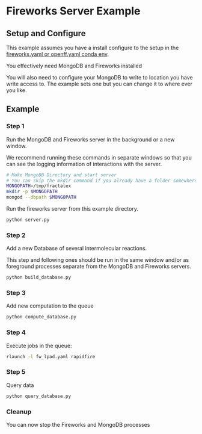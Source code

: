 # Fireworks Server Example

## Setup and Configure

This example assumes you have a install configure to the setup in the
[fireworks.yaml or openff.yaml conda env](../../devtools/conda-envs).

You effectively need MongoDB and Fireworks installed

You will also need to configure your MongoDB to write to location 
you have write access to. The example sets one but you can change 
it to where ever you like.


## Example

### Step 1

Run the MongoDB and Fireworks server in the background or a new window.

We recommend running these commands in separate windows so that you can
see the logging information of interactions with the server.

```bash
# Make MongoDB Directory and start server
# You can skip the mkdir command if you already have a folder somewhere
MONGOPATH=/tmp/fractalex
mkdir -p $MONGOPATH
mongod --dbpath $MONGOPATH
```

Run the fireworks server from this example directory. 

```bash
python server.py
```

### Step 2

Add a new Database of several intermolecular reactions. 

This step and following ones should be run in the same window and/or 
as foreground processes separate from the MongoDB and Fireworks servers.

```bash
python build_database.py
```

### Step 3
Add new computation to the queue
```bash
python compute_database.py
```

### Step 4
Execute jobs in the queue:
```bash
rlaunch -l fw_lpad.yaml rapidfire
```

### Step 5
Query data
```bash
python query_database.py
``` 

### Cleanup
You can now stop the Fireworks and MongoDB processes
